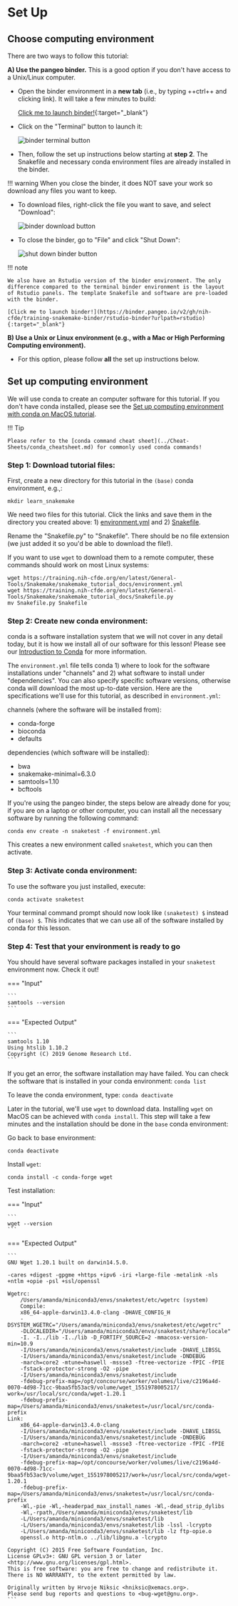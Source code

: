 # Set Up

## Choose computing environment

There are two ways to follow this tutorial:

**A) Use the pangeo binder.** This is a good option if you don't have access to a Unix/Linux computer.

- Open the binder environment in a **new tab** (i.e., by typing ++ctrl++ and clicking link). It will take a few minutes to build:

    [Click me to launch binder!](https://binder.pangeo.io/v2/gh/nih-cfde/training-snakemake-binder/stable-binder){:target="_blank"}

- Click on the "Terminal" button to launch it:

    ![binder terminal button](./images-snakemake/snakemake_binder_terminal.png "binder terminal button")

- Then, follow the set up instructions below starting at **step 2**. The Snakefile and necessary conda environment files are already installed in the binder.

!!! warning
    When you close the binder, it does NOT save your work so download any files you want to keep.

- To download files, right-click the file you want to save, and select "Download":

    ![binder download button](./images-snakemake/snakemake_binder_download.png "binder download button")

- To close the binder, go to "File" and click "Shut Down":

    ![shut down binder button](./images-snakemake/snakemake_binder_close.png "shut down binder button")

!!! note

    We also have an Rstudio version of the binder environment. The only difference compared to the terminal binder environment is the layout of Rstudio panels. The template Snakefile and software are pre-loaded with the binder.

    [Click me to launch binder!](https://binder.pangeo.io/v2/gh/nih-cfde/training-snakemake-binder/rstudio-binder?urlpath=rstudio){:target="_blank"}


**B) Use a Unix or Linux environment (e.g., with a Mac or High Performing Computing environment).**

- For this option, please follow **all** the set up instructions below.

## Set up computing environment

We will use conda to create an computer software for this tutorial. If you don't have conda installed, please see the [Set up computing environment with conda on MacOS tutorial](../Introduction-to-Conda/install_conda_tutorial.md).

!!! Tip

    Please refer to the [conda command cheat sheet](../Cheat-Sheets/conda_cheatsheet.md) for commonly used conda commands!

### Step 1: Download tutorial files:

First, create a new directory for this tutorial in the `(base)` conda environment, e.g.,:

```
mkdir learn_snakemake
```

We need two files for this tutorial. Click the links and save them in the directory you created above: 1) [environment.yml](./snakemake_tutorial_docs/environment.yml) and 2) [Snakefile](./snakemake_tutorial_docs/Snakefile.py).

Rename the "Snakefile.py" to "Snakefile". There should be no file extension (we just added it so you'd be able to download the file!).

If you want to use `wget` to download them to a remote computer, these commands should work on most Linux systems:
```
wget https://training.nih-cfde.org/en/latest/General-Tools/Snakemake/snakemake_tutorial_docs/environment.yml
wget https://training.nih-cfde.org/en/latest/General-Tools/Snakemake/snakemake_tutorial_docs/Snakefile.py
mv Snakefile.py Snakefile
```

### Step 2: Create new conda environment:

conda is a software installation system that we will not cover in any
detail today, but it is how we install all of our software for this
lesson!  Please see our
[Introduction to Conda](../Introduction-to-Conda/index.md) for more
information.

The `environment.yml` file tells conda 1) where to look for the software installations under "channels" and 2) what software to install under "dependencies". You can also specify specific software versions, otherwise conda will download the most up-to-date version. Here are the specifications we'll use for this tutorial, as described in `environment.yml`:

channels (where the software will be installed from):

  - conda-forge
  - bioconda
  - defaults

dependencies (which software will be installed):

  - bwa
  - snakemake-minimal=6.3.0
  - samtools=1.10
  - bcftools

If you're using the pangeo binder, the steps below are already done for you;
if you are on a laptop or other computer, you can install all the
necessary software by running the following command:
```
conda env create -n snaketest -f environment.yml
```

This creates a new environment called `snaketest`, which you can then activate.


### Step 3: Activate conda environment:

To use the software you just installed, execute:
```
conda activate snaketest
```

Your terminal command prompt should now look like `(snaketest) $` instead of `(base) $`. This indicates that we can use all of the software installed by conda for this lesson.

### Step 4: Test that your environment is ready to go

You should have several software packages installed in your `snaketest` environment now. Check it out!

=== "Input"

    ```
    samtools --version
    ```

=== "Expected Output"

    ```
    samtools 1.10
    Using htslib 1.10.2
    Copyright (C) 2019 Genome Research Ltd.
    ```

If you get an error, the software installation may have failed. You can check the software that is installed in your conda environment: `conda list`

To leave the conda environment, type: `conda deactivate`

Later in the tutorial, we'll use `wget` to download data. Installing `wget` on MacOS can be achieved with `conda install`. This step will take a few minutes and the installation should be done in the `base` conda environment:

Go back to base environment:
```
conda deactivate
```

Install `wget`:
```
conda install -c conda-forge wget
```

Test installation:

=== "Input"

    ```
    wget --version
    ```

=== "Expected Output"

    ```
    GNU Wget 1.20.1 built on darwin14.5.0.

    -cares +digest -gpgme +https +ipv6 -iri +large-file -metalink -nls
    +ntlm +opie -psl +ssl/openssl

    Wgetrc:
        /Users/amanda/miniconda3/envs/snaketest/etc/wgetrc (system)
        Compile:
        x86_64-apple-darwin13.4.0-clang -DHAVE_CONFIG_H
        -DSYSTEM_WGETRC="/Users/amanda/miniconda3/envs/snaketest/etc/wgetrc"
        -DLOCALEDIR="/Users/amanda/miniconda3/envs/snaketest/share/locale"
        -I. -I../lib -I../lib -D_FORTIFY_SOURCE=2 -mmacosx-version-min=10.9
        -I/Users/amanda/miniconda3/envs/snaketest/include -DHAVE_LIBSSL
        -I/Users/amanda/miniconda3/envs/snaketest/include -DNDEBUG
        -march=core2 -mtune=haswell -mssse3 -ftree-vectorize -fPIC -fPIE
        -fstack-protector-strong -O2 -pipe
        -I/Users/amanda/miniconda3/envs/snaketest/include
        -fdebug-prefix-map=/opt/concourse/worker/volumes/live/c2196a4d-0070-4d98-71cc-9baa5fb53ac9/volume/wget_1551978005217/   work=/usr/local/src/conda/wget-1.20.1
        -fdebug-prefix-map=/Users/amanda/miniconda3/envs/snaketest=/usr/local/src/conda-prefix
    Link:
        x86_64-apple-darwin13.4.0-clang
        -I/Users/amanda/miniconda3/envs/snaketest/include -DHAVE_LIBSSL
        -I/Users/amanda/miniconda3/envs/snaketest/include -DNDEBUG
        -march=core2 -mtune=haswell -mssse3 -ftree-vectorize -fPIC -fPIE
        -fstack-protector-strong -O2 -pipe
        -I/Users/amanda/miniconda3/envs/snaketest/include
        -fdebug-prefix-map=/opt/concourse/worker/volumes/live/c2196a4d-0070-4d98-71cc-9baa5fb53ac9/volume/wget_1551978005217/work=/usr/local/src/conda/wget-1.20.1
        -fdebug-prefix-map=/Users/amanda/miniconda3/envs/snaketest=/usr/local/src/conda-prefix
        -Wl,-pie -Wl,-headerpad_max_install_names -Wl,-dead_strip_dylibs
        -Wl,-rpath,/Users/amanda/miniconda3/envs/snaketest/lib
        -L/Users/amanda/miniconda3/envs/snaketest/lib
        -L/Users/amanda/miniconda3/envs/snaketest/lib -lssl -lcrypto
        -L/Users/amanda/miniconda3/envs/snaketest/lib -lz ftp-opie.o
        openssl.o http-ntlm.o ../lib/libgnu.a -lcrypto

    Copyright (C) 2015 Free Software Foundation, Inc.
    License GPLv3+: GNU GPL version 3 or later
    <http://www.gnu.org/licenses/gpl.html>.
    This is free software: you are free to change and redistribute it.
    There is NO WARRANTY, to the extent permitted by law.

    Originally written by Hrvoje Niksic <hniksic@xemacs.org>.
    Please send bug reports and questions to <bug-wget@gnu.org>.
    ```
